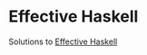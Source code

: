 # Effective Haskell

Solutions to [Effective Haskell](https://pragprog.com/titles/rshaskell/effective-haskell/)

